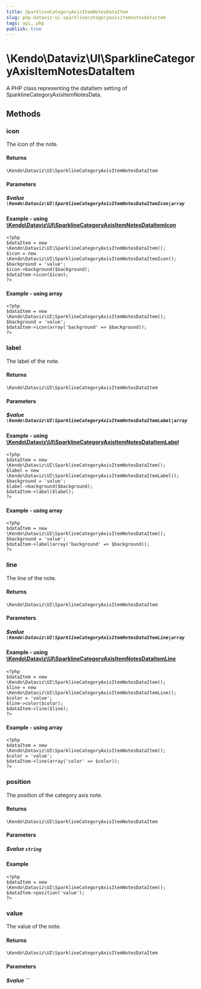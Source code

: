 ```yaml
---
title: SparklineCategoryAxisItemNotesDataItem
slug: php-dataviz-ui-sparklinecategoryaxisitemnotesdataitem
tags: api, php
publish: true
---
```


# \Kendo\Dataviz\UI\SparklineCategoryAxisItemNotesDataItem

A PHP class representing the dataItem setting of SparklineCategoryAxisItemNotesData.


## Methods

### icon

The icon of the note.

#### Returns
`\Kendo\Dataviz\UI\SparklineCategoryAxisItemNotesDataItem`

#### Parameters

##### $value `\Kendo\Dataviz\UI\SparklineCategoryAxisItemNotesDataItemIcon|array`


#### Example - using [\Kendo\Dataviz\UI\SparklineCategoryAxisItemNotesDataItemIcon](/api/wrappers/php/Kendo/Dataviz/UI/SparklineCategoryAxisItemNotesDataItemIcon)
    <?php
    $dataItem = new \Kendo\Dataviz\UI\SparklineCategoryAxisItemNotesDataItem();
    $icon = new \Kendo\Dataviz\UI\SparklineCategoryAxisItemNotesDataItemIcon();
    $background = 'value';
    $icon->background($background);
    $dataItem->icon($icon);
    ?>

#### Example - using array

    <?php
    $dataItem = new \Kendo\Dataviz\UI\SparklineCategoryAxisItemNotesDataItem();
    $background = 'value';
    $dataItem->icon(array('background' => $background));
    ?>

### label

The label of the note.

#### Returns
`\Kendo\Dataviz\UI\SparklineCategoryAxisItemNotesDataItem`

#### Parameters

##### $value `\Kendo\Dataviz\UI\SparklineCategoryAxisItemNotesDataItemLabel|array`


#### Example - using [\Kendo\Dataviz\UI\SparklineCategoryAxisItemNotesDataItemLabel](/api/wrappers/php/Kendo/Dataviz/UI/SparklineCategoryAxisItemNotesDataItemLabel)
    <?php
    $dataItem = new \Kendo\Dataviz\UI\SparklineCategoryAxisItemNotesDataItem();
    $label = new \Kendo\Dataviz\UI\SparklineCategoryAxisItemNotesDataItemLabel();
    $background = 'value';
    $label->background($background);
    $dataItem->label($label);
    ?>

#### Example - using array

    <?php
    $dataItem = new \Kendo\Dataviz\UI\SparklineCategoryAxisItemNotesDataItem();
    $background = 'value';
    $dataItem->label(array('background' => $background));
    ?>

### line

The line of the note.

#### Returns
`\Kendo\Dataviz\UI\SparklineCategoryAxisItemNotesDataItem`

#### Parameters

##### $value `\Kendo\Dataviz\UI\SparklineCategoryAxisItemNotesDataItemLine|array`


#### Example - using [\Kendo\Dataviz\UI\SparklineCategoryAxisItemNotesDataItemLine](/api/wrappers/php/Kendo/Dataviz/UI/SparklineCategoryAxisItemNotesDataItemLine)
    <?php
    $dataItem = new \Kendo\Dataviz\UI\SparklineCategoryAxisItemNotesDataItem();
    $line = new \Kendo\Dataviz\UI\SparklineCategoryAxisItemNotesDataItemLine();
    $color = 'value';
    $line->color($color);
    $dataItem->line($line);
    ?>

#### Example - using array

    <?php
    $dataItem = new \Kendo\Dataviz\UI\SparklineCategoryAxisItemNotesDataItem();
    $color = 'value';
    $dataItem->line(array('color' => $color));
    ?>

### position
The position of the category axis note.

#### Returns
`\Kendo\Dataviz\UI\SparklineCategoryAxisItemNotesDataItem`

#### Parameters

##### $value `string`



#### Example 
    <?php
    $dataItem = new \Kendo\Dataviz\UI\SparklineCategoryAxisItemNotesDataItem();
    $dataItem->position('value');
    ?>

### value
The value of the note.

#### Returns
`\Kendo\Dataviz\UI\SparklineCategoryAxisItemNotesDataItem`

#### Parameters

##### $value ``



 
